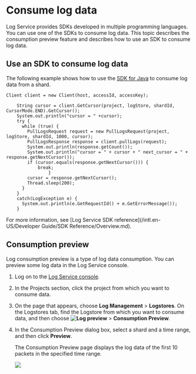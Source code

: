# Consume log data

Log Service provides SDKs developed in multiple programming languages. You can use one of the SDKs to consume log data. This topic describes the consumption preview feature and describes how to use an SDK to consume log data.

## Use an SDK to consume log data

The following example shows how to use the [SDK for Java](https://github.com/aliyun/aliyun-log-java-sdk) to consume log data from a shard.

```
Client client = new Client(host, accessId, accessKey);

    String cursor = client.GetCursor(project, logStore, shardId, CursorMode.END).GetCursor();
    System.out.println("cursor = " +cursor);
    try {
      while (true) {
        PullLogsRequest request = new PullLogsRequest(project, logStore, shardId, 1000, cursor);
        PullLogsResponse response = client.pullLogs(request);
        System.out.println(response.getCount());
        System.out.println("cursor = " + cursor + " next_cursor = " + response.getNextCursor());
        if (cursor.equals(response.getNextCursor())) {
            break;
                }
        cursor = response.getNextCursor();
        Thread.sleep(200);
      }
    }
    catch(LogException e) {
      System.out.println(e.GetRequestId() + e.GetErrorMessage());
    }
```

For more information, see [Log Service SDK reference](/intl.en-US/Developer Guide/SDK Reference/Overview.md).

## Consumption preview

Log consumption preview is a type of log data consumption. You can preview some log data in the Log Service console.

1.  Log on to the [Log Service console](https://sls.console.aliyun.com).

2.  In the Projects section, click the project from which you want to consume data.

3.  On the page that appears, choose **Log Management** \> **Logstores**. On the Logstores tab, find the Logstore from which you want to consume data, and then choose **![Log preview](https://static-aliyun-doc.oss-cn-hangzhou.aliyuncs.com/assets/img/en-US/1033359951/p53655.png)** \> **Consumption Preview**.

4.  In the Consumption Preview dialog box, select a shard and a time range, and then click **Preview**.

    The Consumption Preview page displays the log data of the first 10 packets in the specified time range.

    ![](https://static-aliyun-doc.oss-cn-hangzhou.aliyuncs.com/assets/img/en-US/7481220061/p5786.png)


